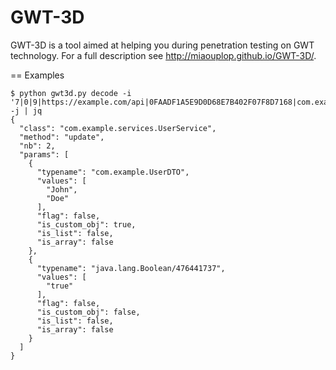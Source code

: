 GWT-3D
======

GWT-3D is a tool aimed at helping you during penetration testing on GWT technology. For a full description see http://miaouplop.github.io/GWT-3D/.  

== Examples

```
$ python gwt3d.py decode -i '7|0|9|https://example.com/api|0FAADF1A5E9D0D68E7B402F07F8D7168|com.example.services.UserService|update|java.lang.Boolean/476441737|com.example.UserDTO|java.lang.String|John|Doe|1|2|3|4|2|6|5|2|8|9|1|' -j | jq
{
  "class": "com.example.services.UserService",
  "method": "update",
  "nb": 2,
  "params": [
    {
      "typename": "com.example.UserDTO",
      "values": [
        "John",
        "Doe"
      ],
      "flag": false,
      "is_custom_obj": true,
      "is_list": false,
      "is_array": false
    },
    {
      "typename": "java.lang.Boolean/476441737",
      "values": [
        "true"
      ],
      "flag": false,
      "is_custom_obj": false,
      "is_list": false,
      "is_array": false
    }
  ]
}
```
